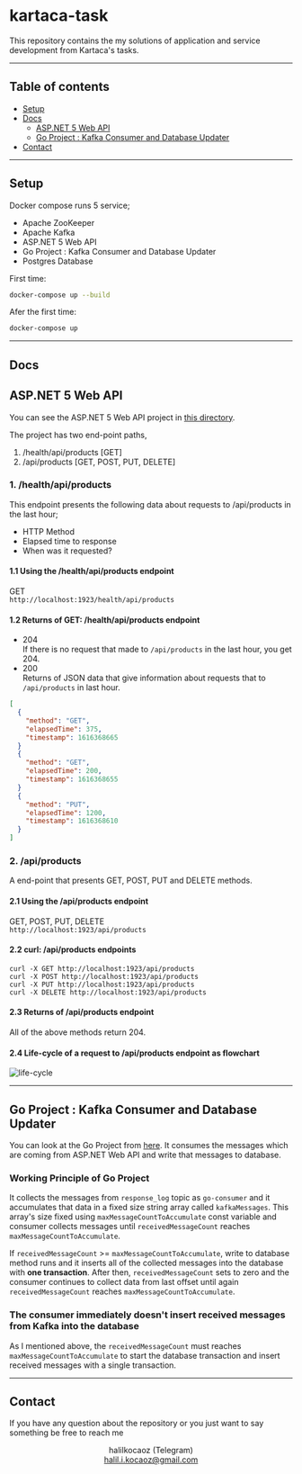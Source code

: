 <!--- key

gAAAAABgUWKB2jyN8QxVQ8s38TQF553f3CFNzWMFlXCGArb40zwz1sQ757-P5dUa2MGSQKIreeC9K8O2J8SSmQWsmMeLkJzhzCVUhipOJUubLthP9V8QFiKNgV_xMNfz3maUXokRulkGJDmwU69IMngX3DvSA-Q7QfoSRBVFhjM_4JjSWtiHNCgkQonPl33G9Gs_JpKZL3fcTn35J3hyiZZXAzqn

--->

# kartaca-task
This repository contains the my solutions of application and service development from Kartaca's tasks.

<hr>

## Table of contents
* [Setup](#setup)
* [Docs](#docs)
  - [ASP.NET 5 Web API](#aspnet-5-web-api)
  - [Go Project : Kafka Consumer and Database Updater](#go-project--kafka-consumer-and-database-updater)
* [Contact](#contact)

<hr>

## Setup

Docker compose runs 5 service;
* Apache ZooKeeper
* Apache Kafka
* ASP.NET 5 Web API
* Go Project : Kafka Consumer and Database Updater 
* Postgres Database

First time:
```bash
docker-compose up --build
```
Afer the first time:
```bash
docker-compose up
```

<hr>

## Docs

## ASP.NET 5 Web API
 You can see the ASP.NET 5 Web API project in [this directory](https://github.com/halilkocaoz/kartaca-task/tree/main/server/Kartaca.Intern).

The project has two end-point paths,

1. /health/api/products [GET]
2. /api/products   [GET, POST, PUT, DELETE]

### 1. /health/api/products
This endpoint presents the following data about requests to /api/products in the last hour;
* HTTP Method
* Elapsed time to response
* When was it requested?


#### 1.1 Using the /health/api/products endpoint
GET <br>
`http://localhost:1923/health/api/products`

#### 1.2 Returns of GET: /health/api/products endpoint
* 204 <br>
If there is no request that made to `/api/products` in the last hour, you get 204. <br>
* 200 <br>
  Returns of JSON data that give information about requests that to `/api/products` in last hour.
```json
[
  {
    "method": "GET",
    "elapsedTime": 375,
    "timestamp": 1616368665
  }
  {
    "method": "GET",
    "elapsedTime": 200,
    "timestamp": 1616368655
  }
  {
    "method": "PUT",
    "elapsedTime": 1200,
    "timestamp": 1616368610
  }
]
```

### 2. /api/products
A end-point that presents GET, POST, PUT and DELETE methods.

#### 2.1 Using the /api/products endpoint
GET, POST, PUT, DELETE <br>
`http://localhost:1923/api/products` <br>

#### 2.2 curl: /api/products endpoints
`curl -X GET http://localhost:1923/api/products` <br>
`curl -X POST http://localhost:1923/api/products` <br>
`curl -X PUT http://localhost:1923/api/products` <br>
`curl -X DELETE http://localhost:1923/api/products` <br>

#### 2.3 Returns of /api/products endpoint
All of the above methods return 204.

#### 2.4 Life-cycle of a request to /api/products endpoint as flowchart
![life-cycle](https://github.com/halilkocaoz/kartaca-task/blob/main/assets/life-cycle-request.png "life-cycle")

<hr>

## Go Project : Kafka Consumer and Database Updater 
You can look at the Go Project from [here](https://github.com/halilkocaoz/kartaca-task/tree/main/consumer). It consumes the messages which are coming from ASP.NET Web API and write that messages to database.

### Working Principle of Go Project
It collects the messages from `response_log` topic as `go-consumer` and it accumulates that data in a fixed size string array called `kafkaMessages`. This array's size fixed using `maxMessageCountToAccumulate` const variable and consumer collects messages until `receivedMessageCount` reaches `maxMessageCountToAccumulate`.

If `receivedMessageCount` >= `maxMessageCountToAccumulate`, write to database method runs and it inserts all of the collected messages into the database with **one transaction**. After then, `receivedMessageCount` sets to zero and the consumer continues to collect data from last offset until again `receivedMessageCount` reaches `maxMessageCountToAccumulate`.


### The consumer immediately doesn't insert received messages from Kafka into the database
As I mentioned above, the `receivedMessageCount` must reaches `maxMessageCountToAccumulate` to start the database transaction and insert received messages with a single transaction.

<hr>


## Contact
If you have any question about the repository or you just want to say something be free to reach me <br>

<span align="center">

halilkocaoz (Telegram)<br>
halil.i.kocaoz@gmail.com

</span>

